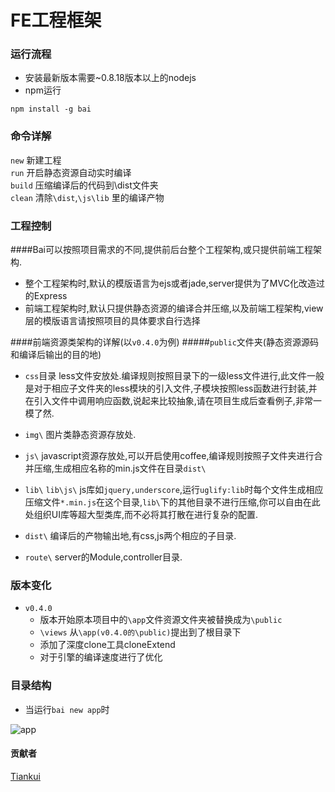 # FE工程框架

### 运行流程
- 安装最新版本需要~0.8.18版本以上的nodejs
- npm运行 
```terminal
npm install -g bai
```

### 命令详解
`new` 新建工程  
`run` 开启静态资源自动实时编译  
`build` 压缩编译后的代码到\dist文件夹  
`clean` 清除`\dist`,`\js\lib` 里的编译产物

### 工程控制
####Bai可以按照项目需求的不同,提供前后台整个工程架构,或只提供前端工程架构.  

- 整个工程架构时,默认的模版语言为ejs或者jade,server提供为了MVC化改造过的Express
- 前端工程架构时,默认只提供静态资源的编译合并压缩,以及前端工程架构,view层的模版语言请按照项目的具体要求自行选择  

####前端资源类架构的详解(以`v0.4.0`为例)
#####`public`文件夹(静态资源源码和编译后输出的目的地)
- `css`目录
less文件安放处.编译规则按照目录下的一级less文件进行,此文件一般是对于相应子文件夹的less模块的引入文件,子模块按照less函数进行封装,并在引入文件中调用响应函数,说起来比较抽象,请在项目生成后查看例子,非常一模了然.

- `img\` 图片类静态资源存放处.
- `js\` 
javascript资源存放处,可以开启使用coffee,编译规则按照子文件夹进行合并压缩,生成相应名称的min.js文件在目录`dist\`
- `lib\` 
`lib\js\` js库如`jquery,underscore`,运行`uglify:lib`时每个文件生成相应压缩文件`*.min.js`在这个目录,`lib\`下的其他目录不进行压缩,你可以自由在此处组织UI库等超大型类库,而不必将其打散在进行复杂的配置.
- `dist\`  编译后的产物输出地,有css,js两个相应的子目录.
- `route\` server的Module,controller目录.

### 版本变化
- `v0.4.0` 
  - 版本开始原本项目中的`\app`文件资源文件夹被替换成为`\public`
  -  `\views` 从`\app(v0.4.0的\public)`提出到了根目录下
  - 添加了深度clone工具cloneExtend
  - 对于引擎的编译速度进行了优化

### 目录结构
- 当运行`bai new app`时 

![app](https://raw.github.com/Tiankui/node-server-proxy/master/app/img/app.png "app")

#### 贡献者
[Tiankui](https://github.com/Tiankui "Tiankui")

